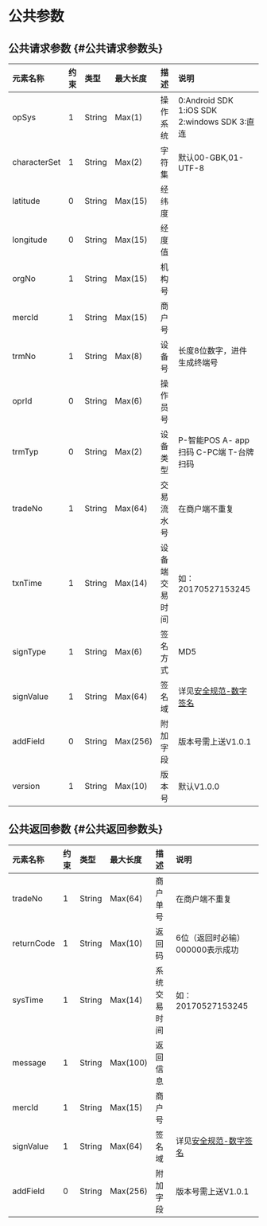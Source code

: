 # 公共参数

## 公共请求参数 {#公共请求参数头}

| 元素名称 | 约束 | 类型 | 最大长度 | 描述 | 说明 |
| :--- | :--- | :--- | :--- | :--- | :--- |
| opSys | 1 | String | Max\(1\) | 操作系统 | 0:Android SDK  1:iOS SDK         2:windows SDK 3:直连 |
| characterSet | 1 | String | Max\(2\) | 字符集 | 默认00-GBK,01-UTF-8 |
| latitude | 0 | String | Max\(15\) | 经纬度 |  |
| longitude | 0 | String | Max\(15\) | 经度值 |  |
| orgNo | 1 | String | Max\(15\) | 机构号 |  |
| mercId | 1 | String | Max\(15\) | 商户号 |  |
| trmNo | 1 | String | Max\(8\) | 设备号 | 长度8位数字，进件生成终端号 |
| oprId | 0 | String | Max\(6\) | 操作员号 |  |
| trmTyp | 0 | String | Max\(2\) | 设备类型 | P-智能POS A- app扫码 C-PC端 T-台牌扫码 |
| tradeNo | 1 | String | Max\(64\) | 交易流水号 | 在商户端不重复 |
| txnTime | 1 | String | Max\(14\) | 设备端交易时间 | 如：20170527153245 |
| signType | 1 | String | Max\(6\) | 签名方式 | MD5 |
| signValue | 1 | String | Max\(64\) | 签名域 | 详见[安全规范-数字签名](/scanAPI/safety-standard.md) |
| addField | 0 | String | Max\(256\) | 附加字段 | 版本号需上送V1.0.1 |
| version | 1 | String | Max\(10\) | 版本号 | 默认V1.0.0 |

## 公共返回参数 {#公共返回参数头}

| 元素名称 | 约束 | 类型 | 最大长度 | 描述 | 说明 |
| :--- | :--- | :--- | :--- | :--- | :--- |
| tradeNo | 1 | String | Max\(64\) | 商户单号 | 在商户端不重复 |
| returnCode | 1 | String | Max\(10\) | 返回码 | 6位（返回时必输）000000表示成功 |
| sysTime | 1 | String | Max\(14\) | 系统交易时间 | 如：20170527153245 |
| message | 1 | String | Max\(100\) | 返回信息 |  |
| mercId | 1 | String | Max\(15\) | 商户号 |  |
| signValue | 1 | String | Max\(64\) | 签名域 | 详见[安全规范-数字签名](/scanAPI/safety-standard.md) |
| addField | 0 | String | Max\(256\) | 附加字段 | 版本号需上送V1.0.1 |



